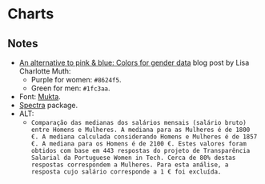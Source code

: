 # Charts

## Notes

- [An alternative to pink & blue: Colors for gender data](https://blog.datawrapper.de/gendercolor/) blog post by Lisa Charlotte Muth:
  - Purple for women: `#8624f5`.
  - Green for men: `#1fc3aa`.
- Font: [Mukta](https://fonts.google.com/specimen/Mukta).
- [Spectra](https://github.com/jsvine/spectra) package.
- ALT:
  - `Comparação das medianas dos salários mensais (salário bruto) entre Homens e Mulheres. A mediana para as Mulheres é de 1800 €. A mediana calculada considerando Homens e Mulheres é de 1857 €. A mediana para os Homens é de 2100 €. Estes valores foram obtidos com base em 443 respostas do projeto de Transparência Salarial da Portuguese Women in Tech. Cerca de 80% destas respostas correspondem a Mulheres. Para esta análise, a resposta cujo salário corresponde a 1 € foi excluída.`
